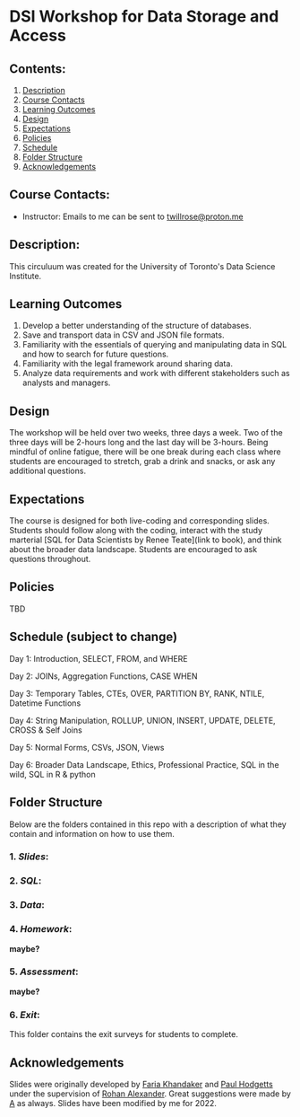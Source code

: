 # DSI Workshop for Data Storage and Access

## Contents:
1. [Description](https://github.com/mrpotatocode/DSI_SQL#description)
2. [Course Contacts](http://github.com/mrpotatocode/DSI_SQL#course-contacts)
3. [Learning Outcomes](https://github.com/mrpotatocode/DSI_SQL#learning-outcomes)
4. [Design](https://github.com/mrpotatocode/DSI_SQL#design)
5. [Expectations](https://github.com/mrpotatocode/DSI_SQL#expectations)
6. [Policies](https://github.com/mrpotatocode/DSI_SQL#policies)
7. [Schedule](https://github.com/mrpotatocode/DSI_SQL#schedule)
8. [Folder Structure](https://github.com/mrpotatocode/DSI_SQL#folder-structure)
9. [Acknowledgements](https://github.com/mrpotatocode/DSI_SQL#acknowledgements)

## Course Contacts:
- Instructor: Emails to me can be sent to [twillrose@proton.me](mailto:twillrose@pm.me)

## Description:
This circuluum was created for the University of Toronto's Data Science Institute. 

## Learning Outcomes
1. Develop a better understanding of the structure of databases.
2. Save and transport data in CSV and JSON file formats.
3. Familiarity with the essentials of querying and manipulating data in SQL and how to search for future questions.
4. Familiarity with the legal framework around sharing data.
5. Analyze data requirements and work with different stakeholders such as analysts and managers.

## Design
The workshop will be held over two weeks, three days a week. Two of the three days will be 2-hours long and the last day will be 3-hours. Being mindful of online fatigue, there will be one break during each class where students are encouraged to stretch, grab a drink and snacks, or ask any additional questions.

## Expectations
The course is designed for both live-coding and corresponding slides. Students should follow along with the coding, interact with the study marterial [SQL for Data Scientists by Renee Teate](link to book), and think about the broader data landscape. Students are encouraged to ask questions throughout. 

## Policies
TBD

## Schedule (subject to change)
Day 1: Introduction, SELECT, FROM, and WHERE

Day 2: JOINs, Aggregation Functions, CASE WHEN

Day 3: Temporary Tables, CTEs, OVER, PARTITION BY, RANK, NTILE, Datetime Functions

Day 4: String Manipulation, ROLLUP, UNION, INSERT, UPDATE, DELETE, CROSS & Self Joins

Day 5: Normal Forms, CSVs, JSON, Views

Day 6: Broader Data Landscape, Ethics, Professional Practice, SQL in the wild, SQL in R & python

## Folder Structure
Below are the folders contained in this repo with a description of what they contain and information on how to use them.

### 1. *Slides*:

### 2. *SQL*:

### 3. *Data*:

### 4. *Homework*:
__maybe?__

### 5. *Assessment*:
__maybe?__

### 6. *Exit*:
This folder contains the exit surveys for students to complete.

## Acknowledgements

Slides were originally developed by [Faria Khandaker](https://fariak.ca) and [Paul Hodgetts](https://hodgettsp.com) under the supervision of [Rohan Alexander](https://rohanalexander.com). Great suggestions were made by [A](https://github.com/amfz) as always. Slides have been modified by me for 2022.
